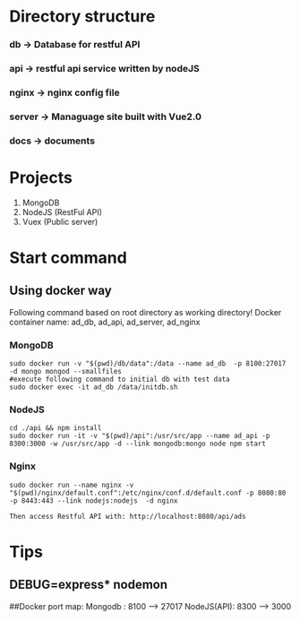 # Directory structure
### db -> Database for restful API
### api -> restful api service written by nodeJS
### nginx -> nginx config file
### server -> Managuage site built with Vue2.0
### docs -> documents
# Projects
1. MongoDB
2. NodeJS (RestFul API)
3. Vuex (Public server)

# Start command
## Using docker way
Following command based on root directory as working directory!
Docker container name: ad_db, ad_api, ad_server, ad_nginx
### MongoDB
    sudo docker run -v "$(pwd)/db/data":/data --name ad_db  -p 8100:27017 -d mongo mongod --smallfiles 
    #execute following command to initial db with test data
    sudo docker exec -it ad_db /data/initdb.sh
### NodeJS
    cd ./api && npm install
    sudo docker run -it -v "$(pwd)/api":/usr/src/app --name ad_api -p 8300:3000 -w /usr/src/app -d --link mongodb:mongo node npm start
### Nginx
    sudo docker run --name nginx -v "$(pwd)/nginx/default.conf":/etc/nginx/conf.d/default.conf -p 8080:80 -p 8443:443 --link nodejs:nodejs  -d nginx

    Then access Restful API with: http://localhost:8080/api/ads

# Tips
## DEBUG=express* nodemon
##Docker port map:
  Mongodb : 8100 --> 27017
  NodeJS(API): 8300 --> 3000

